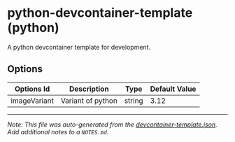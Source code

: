 
# python-devcontainer-template (python)

A python devcontainer template for development.

## Options

| Options Id | Description | Type | Default Value |
|-----|-----|-----|-----|
| imageVariant | Variant of python | string | 3.12 |



---

_Note: This file was auto-generated from the [devcontainer-template.json](https://github.com/marcocarmonadev/devcontainer-templates/blob/main/source/python/devcontainer-template.json).  Add additional notes to a `NOTES.md`._
